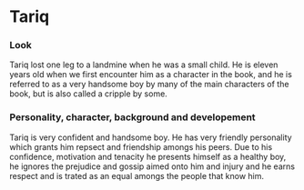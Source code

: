 # Tariq

### Look
Tariq lost one leg to a landmine when he was a small child. He is eleven years old when we first encounter him as a character in the book, and he is referred to as a very handsome boy by many of the main characters of the book, but is also called a cripple by some. 

### Personality, character, background and developement
Tariq is very confident and handsome boy. He has very friendly personality which grants him repsect and friendship amongs his peers. Due to his confidence, motivation and tenacity he presents himself as a healthy boy, he ignores the prejudice and gossip aimed onto him and injury and he earns respect and is trated as an equal amongs the people that know him. 
